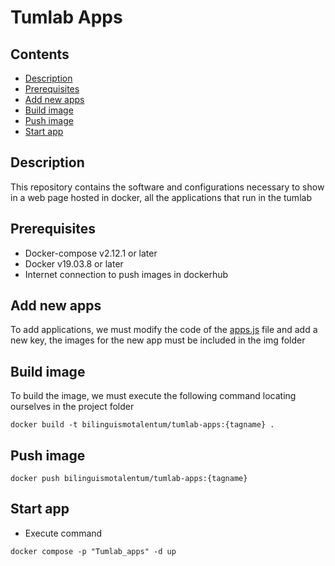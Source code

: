 # Tumlab Apps

## Contents
  * [Description](#Description)
  * [Prerequisites](#Prerequisites)
  * [Add new apps](#add-new-apps)
  * [Build image](Build-image)
  * [Push image](#Push-image)
  * [Start app](#Start-app)

## Description
This repository contains the software and configurations necessary to show in a web page hosted in docker, all the applications that run in the tumlab

## Prerequisites
-   Docker-compose v2.12.1 or later
-   Docker v19.03.8 or later
-   Internet connection to push images in dockerhub

## Add new apps

To add applications, we must modify the code of the [apps.js](#apps.js) file and add a new key, the images for the new app must be included in the img folder

## Build image
To build the image, we must execute the following command locating ourselves in the project folder

```
docker build -t bilinguismotalentum/tumlab-apps:{tagname} .
```

## Push image

```
docker push bilinguismotalentum/tumlab-apps:{tagname}
```

## Start app
-   Execute command
```
docker compose -p "Tumlab_apps" -d up
```